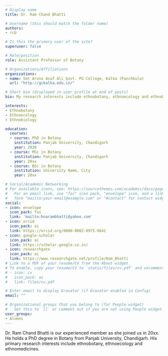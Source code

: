 ```yaml
---
# Display name
title: Dr. Ram Chand Bhatti

# Username (this should match the folder name)
authors:
- rcb

# Is this the primary user of the site?
superuser: false

# Role/position
role: Assistant Professor of Botany

# Organizations/Affiliations
organizations:
- name: Smt Aruna Asaf Ali Govt. PG College, Kalka (Panchkula) 
  url: "http://gckalka.edu.in/"

# Short bio (displayed in user profile at end of posts)
bio: My research interests include ethnobotany, ethnoecology and ethnobiology.

interests:
- Ethnobotany
- Ethnoecology
- Ethnobiology

education:
  courses:
  - course: PhD in Botany
    institution: Panjab University, Chandigarh
    year: 2020
  - course: MSc in Botany
    institution: Panjab University, Chandigarh
    year: 20xx
  - course: BSc in Botany
    institution: University Name, City
    year: 20xx

# Social/Academic Networking
# For available icons, see: https://sourcethemes.com/academic/docs/page-builder/#icons
#   For an email link, use "fas" icon pack, "envelope" icon, and a link in the
#   form "mailto:your-email@example.com" or "#contact" for contact widget.
social:
- icon: envelope
  icon_pack: fas
  link: 'mailto:hnarambhatti@yahoo.com'
- icon: orcid
  icon_pack: ai
  link: https://orcid.org/0000-0002-0975-9641
- icon: google-scholar
  icon_pack: ai
  link: https://scholar.google.co.in/
- icon: researchgate
  icon_pack: ai
  link: https://www.researchgate.net/profile/Ram_Bhatti
# Link to a PDF of your resume/CV from the About widget.
# To enable, copy your resume/CV to `static/files/cv.pdf` and uncomment the lines below.
# - icon: cv
#   icon_pack: ai
#   link: files/cv.pdf

# Enter email to display Gravatar (if Gravatar enabled in Config)
email: ""

# Organizational groups that you belong to (for People widget)
#   Set this to `[]` or comment out if you are not using People widget.
user_groups:
- Alumni
---
```


Dr. Ram Chand Bhatti is our experienced member as she joined us in 20xx. He holds a PhD degree in Botany from Panjab University, Chandigarh. His primary research interests include ethnobotany, ethnoecology and ethnomedicines.

